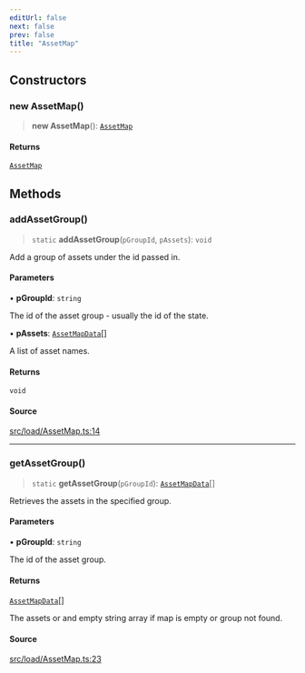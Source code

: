 ```yaml
---
editUrl: false
next: false
prev: false
title: "AssetMap"
---
```


## Constructors

### new AssetMap()

> **new AssetMap**(): [`AssetMap`](/api/classes/assetmap/)

#### Returns

[`AssetMap`](/api/classes/assetmap/)

## Methods

### addAssetGroup()

> `static` **addAssetGroup**(`pGroupId`, `pAssets`): `void`

Add a group of assets under the id passed in.

#### Parameters

• **pGroupId**: `string`

The id of the asset group - usually the id of the state.

• **pAssets**: [`AssetMapData`](/api/classes/assetmapdata/)[]

A list of asset names.

#### Returns

`void`

#### Source

[src/load/AssetMap.ts:14](https://github.com/relishinc/dill-pixel/blob/c79d8e8552aaa0f13a29535c819ae67d025b4669/src/load/AssetMap.ts#L14)

***

### getAssetGroup()

> `static` **getAssetGroup**(`pGroupId`): [`AssetMapData`](/api/classes/assetmapdata/)[]

Retrieves the assets in the specified group.

#### Parameters

• **pGroupId**: `string`

The id of the asset group.

#### Returns

[`AssetMapData`](/api/classes/assetmapdata/)[]

The assets or and empty string array if map is empty or group not found.

#### Source

[src/load/AssetMap.ts:23](https://github.com/relishinc/dill-pixel/blob/c79d8e8552aaa0f13a29535c819ae67d025b4669/src/load/AssetMap.ts#L23)
